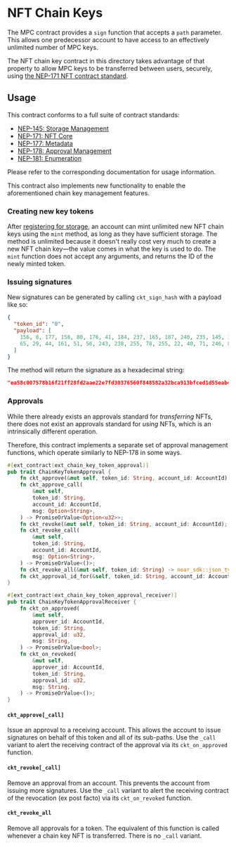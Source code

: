 # NFT Chain Keys

The MPC contract provides a `sign` function that accepts a `path` parameter. This allows one predecessor account to have access to an effectively unlimited number of MPC keys.

The NFT chain key contract in this directory takes advantage of that property to allow MPC keys to be transferred between users, securely, using [the NEP-171 NFT contract standard](https://nomicon.io/Standards/Tokens/NonFungibleToken/Core).

## Usage

This contract conforms to a full suite of contract standards:

- [NEP-145: Storage Management](https://nomicon.io/Standards/StorageManagement)
- [NEP-171: NFT Core](https://nomicon.io/Standards/Tokens/NonFungibleToken/Core)
- [NEP-177: Metadata](https://nomicon.io/Standards/Tokens/NonFungibleToken/Metadata)
- [NEP-178: Approval Management](https://nomicon.io/Standards/Tokens/NonFungibleToken/ApprovalManagement)
- [NEP-181: Enumeration](https://nomicon.io/Standards/Tokens/NonFungibleToken/Enumeration)

Please refer to the corresponding documentation for usage information.

This contract also implements new functionality to enable the aforementioned chain key management features.

### Creating new key tokens

After [registering for storage](https://nomicon.io/Standards/StorageManagement), an account can mint unlimited new NFT chain keys using the `mint` method, as long as they have sufficient storage. The method is unlimited because it doesn't really cost very much to create a new NFT chain key&mdash;the value comes in what the key is used to do. The `mint` function does not accept any arguments, and returns the ID of the newly minted token.

### Issuing signatures

New signatures can be generated by calling `ckt_sign_hash` with a payload like so:

```json
{
  "token_id": "0",
  "payload": [
    156, 8, 177, 158, 80, 176, 41, 184, 237, 165, 187, 240, 235, 145, 121, 244,
    65, 29, 44, 161, 51, 56, 243, 238, 255, 78, 255, 22, 40, 71, 246, 81
  ]
}
```

The method will return the signature as a hexadecimal string:

```json
"ea58c007578b16f21ff28fd2aae22e7fd30376560f848582a32bca913bfced1d55eab4c3248efd0fa1a989a8a69a1841ac9e292c03125a20622fbe4da42ded5600"
```

### Approvals

While there already exists an approvals standard for _transferring_ NFTs, there does not exist an approvals standard for _using_ NFTs, which is an intrinsically different operation.

Therefore, this contract implements a separate set of approval management functions, which operate similarly to NEP-178 in some ways.

```rust
#[ext_contract(ext_chain_key_token_approval)]
pub trait ChainKeyTokenApproval {
    fn ckt_approve(&mut self, token_id: String, account_id: AccountId) -> u32;
    fn ckt_approve_call(
        &mut self,
        token_id: String,
        account_id: AccountId,
        msg: Option<String>,
    ) -> PromiseOrValue<Option<u32>>;
    fn ckt_revoke(&mut self, token_id: String, account_id: AccountId);
    fn ckt_revoke_call(
        &mut self,
        token_id: String,
        account_id: AccountId,
        msg: Option<String>,
    ) -> PromiseOrValue<()>;
    fn ckt_revoke_all(&mut self, token_id: String) -> near_sdk::json_types::U64;
    fn ckt_approval_id_for(&self, token_id: String, account_id: AccountId) -> Option<u32>;
}

#[ext_contract(ext_chain_key_token_approval_receiver)]
pub trait ChainKeyTokenApprovalReceiver {
    fn ckt_on_approved(
        &mut self,
        approver_id: AccountId,
        token_id: String,
        approval_id: u32,
        msg: String,
    ) -> PromiseOrValue<bool>;
    fn ckt_on_revoked(
        &mut self,
        approver_id: AccountId,
        token_id: String,
        approval_id: u32,
        msg: String,
    ) -> PromiseOrValue<()>;
}
```

#### `ckt_approve[_call]`

Issue an approval to a receiving account. This allows the account to issue signatures on behalf of this token and all of its sub-paths. Use the `_call` variant to alert the receiving contract of the approval via its `ckt_on_approved` function.

#### `ckt_revoke[_call]`

Remove an approval from an account. This prevents the account from issuing more signatures. Use the `_call` variant to alert the receiving contract of the revocation (ex post facto) via its `ckt_on_revoked` function.

#### `ckt_revoke_all`

Remove all approvals for a token. The equivalent of this function is called whenever a chain key NFT is transferred. There is no `_call` variant.
